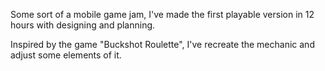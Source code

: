 
<img align=center src="" />

Some sort of a mobile game jam, I've made the first playable version in 12 hours with designing and planning.

Inspired by the game "Buckshot Roulette", I've recreate the mechanic and adjust some elements of it.